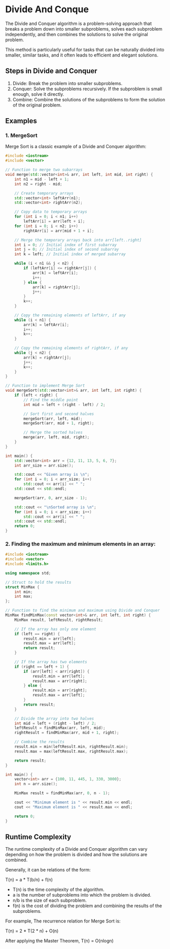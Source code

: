 # Divide And Conque

The Divide and Conquer algorithm is a problem-solving approach that breaks a problem down into smaller subproblems, solves each subproblem independently, and then combines the solutions to solve the original problem. 

This method is particularly useful for tasks that can be naturally divided into smaller, similar tasks, and it often leads to efficient and elegant solutions.

## Steps in Divide and Conquer

1. Divide: Break the problem into smaller subproblems.
2. Conquer: Solve the subproblems recursively. If the subproblem is small enough, solve it directly.
3. Combine: Combine the solutions of the subproblems to form the solution of the original problem.

## Examples

### 1. MergeSort

Merge Sort is a classic example of a Divide and Conquer algorithm:

```c++
#include <iostream>
#include <vector>

// Function to merge two subarrays
void merge(std::vector<int>& arr, int left, int mid, int right) {
    int n1 = mid - left + 1;
    int n2 = right - mid;

    // Create temporary arrays
    std::vector<int> leftArr(n1);
    std::vector<int> rightArr(n2);

    // Copy data to temporary arrays
    for (int i = 0; i < n1; i++)
        leftArr[i] = arr[left + i];
    for (int i = 0; i < n2; i++)
        rightArr[i] = arr[mid + 1 + i];

    // Merge the temporary arrays back into arr[left..right]
    int i = 0; // Initial index of first subarray
    int j = 0; // Initial index of second subarray
    int k = left; // Initial index of merged subarray

    while (i < n1 && j < n2) {
        if (leftArr[i] <= rightArr[j]) {
            arr[k] = leftArr[i];
            i++;
        } else {
            arr[k] = rightArr[j];
            j++;
        }
        k++;
    }

    // Copy the remaining elements of leftArr, if any
    while (i < n1) {
        arr[k] = leftArr[i];
        i++;
        k++;
    }

    // Copy the remaining elements of rightArr, if any
    while (j < n2) {
        arr[k] = rightArr[j];
        j++;
        k++;
    }
}

// Function to implement Merge Sort
void mergeSort(std::vector<int>& arr, int left, int right) {
    if (left < right) {
        // Find the middle point
        int mid = left + (right - left) / 2;

        // Sort first and second halves
        mergeSort(arr, left, mid);
        mergeSort(arr, mid + 1, right);

        // Merge the sorted halves
        merge(arr, left, mid, right);
    }
}

int main() {
    std::vector<int> arr = {12, 11, 13, 5, 6, 7};
    int arr_size = arr.size();

    std::cout << "Given array is \n";
    for (int i = 0; i < arr_size; i++)
        std::cout << arr[i] << " ";
    std::cout << std::endl;

    mergeSort(arr, 0, arr_size - 1);

    std::cout << "\nSorted array is \n";
    for (int i = 0; i < arr_size; i++)
        std::cout << arr[i] << " ";
    std::cout << std::endl;
    return 0;
}
```

### 2. Finding the maximum and minimum elements in an array:

```c++
#include <iostream>
#include <vector>
#include <limits.h>

using namespace std;

// Struct to hold the results
struct MinMax {
    int min;
    int max;
};

// Function to find the minimum and maximum using Divide and Conquer
MinMax findMinMax(const vector<int>& arr, int left, int right) {
    MinMax result, leftResult, rightResult;

    // If the array has only one element
    if (left == right) {
        result.min = arr[left];
        result.max = arr[left];
        return result;
    }

    // If the array has two elements
    if (right == left + 1) {
        if (arr[left] < arr[right]) {
            result.min = arr[left];
            result.max = arr[right];
        } else {
            result.min = arr[right];
            result.max = arr[left];
        }
        return result;
    }

    // Divide the array into two halves
    int mid = left + (right - left) / 2;
    leftResult = findMinMax(arr, left, mid);
    rightResult = findMinMax(arr, mid + 1, right);

    // Combine the results
    result.min = min(leftResult.min, rightResult.min);
    result.max = max(leftResult.max, rightResult.max);

    return result;
}

int main() {
    vector<int> arr = {100, 11, 445, 1, 330, 3000};
    int n = arr.size();

    MinMax result = findMinMax(arr, 0, n - 1);

    cout << "Minimum element is " << result.min << endl;
    cout << "Maximum element is " << result.max << endl;

    return 0;
}
```

## Runtime Complexity

The runtime complexity of a Divide and Conquer algorithm can vary depending on how the problem is divided and how the solutions are combined.

Generally, it can be relations of the form:

T(n) = a * T(b/n) + f(n)

- T(n) is the time complexity of the algorithm.
- a is the number of subproblems into which the problem is divided.
- n/b is the size of each subproblem.
- f(n) is the cost of dividing the problem and combining the results of the subproblems.

For example, The recurrence relation for Merge Sort is: 

T(n) = 2 * T(2 * n) + O(n)

After applying the Master Theorem, T(n) = O(nlogn)